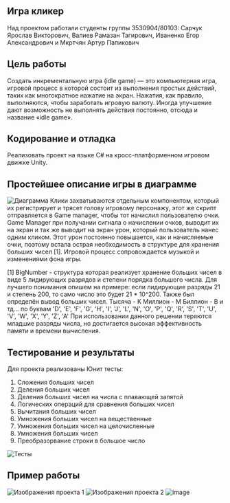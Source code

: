 ## Игра кликер
Над проектом работали студенты группы 3530904/80103: Сарчук Ярослав Викторович, Валиев Рамазан Тагирович, Иваненко Егор Александрович и Мкртчян Артур Папикович

## Цель работы
Создать инкрементальную игра (idle game) — это компьютерная игра, игровой процесс в которой состоит из выполнения простых действий, таких как многократное нажатие на экран. Нажатия, как правило, выполняются, чтобы заработать игровую валюту. Иногда улучшение дают возможность не выполнять действия постоянно, отсюда и название «idle game».

## Кодирование и отладка
Реализовать проект на языке C# на кросс-платформенном игровом движке Unity.

## Простейшее описание игры в диаграмме
![Диаграмма](Диаграмма.PNG)
Клики захватываются отдельным компонентом, который их регистрирует и трясет голову игровому персонажу, этот же скрипт отправляется в Game manager, чтобы тот начислил пользователю очки. Game Manager при получании сигнала о начислении очков, выводит их на экран и так же выводит на экран урон, который пользователь нанес одним кликом. Этот урон постоянно повышается, как и начисляемые очки, поэтому встала острая необходимость в структуре для хранения больших чисел [1].
Игровой процесс сопровождается музыкой и изменениями фона игры.

[1] BigNumber - структура которая реализует хранение больших чисел в виде 5 лидирующих разрядов и степени порядка большого числа. Для лучшего понимания опишем на примере: если лидирующие разряды 21 и степень 200, то само число это будет 21 * 10^200.  Также был определён вывод больших чисел. 
Тысяча - K
Миллион - M
Биллион - B
и тд... по буквам 'D', 'E', 'F', 'G', 'H', 'I', 'J', 'L', 'N', 'O', 'P', 'Q', 'R', 'S', 'T', 'U', 'V', 'W', 'X', 'Y', 'Z', 'A'
При использовании данного решении теряются младшие разряды числа, но достигается высокая эффективность памяти и времени вычисления.
## Тестирование и результаты
Для проекта реализованы Юнит тесты:
1) Сложения больших чисел
2) Деления больших чисел
3) Деления больших чисел на числа с плавающей запятой
4) Логических операций для сравнения больших чисел
5) Вычитания больших чисел
6) Умножения больших чисел на вещественные
7) Умножения больших чисел на целочисленные
8) Умножения больших чисел
9) Преобразорвание строки в большое число

![Тесты](tests.png)
## Пример работы 
![Изображения проекта 1](Clicker1.jpg)
![Изображения проекта 2](Clicker2.jpg)
![image](https://user-images.githubusercontent.com/49598870/135511003-9dc6e2cf-9cb1-4715-9a9b-0ad6864dfd39.png)
